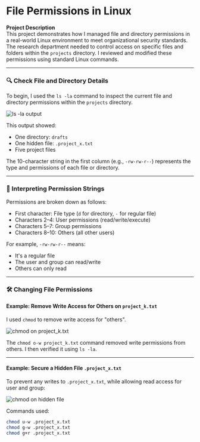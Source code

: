 # File Permissions in Linux

**Project Description**  
This project demonstrates how I managed file and directory permissions in a real-world Linux environment to meet organizational security standards. The research department needed to control access on specific files and folders within the `projects` directory. I reviewed and modified these permissions using standard Linux commands.

---

### 🔍 Check File and Directory Details

To begin, I used the `ls -la` command to inspect the current file and directory permissions within the `projects` directory.

![ls -la output](https://raw.githubusercontent.com/eldoktor1/-File-Permissions-in-Linux-/main/images/permissions_page_1_img_1.png)

This output showed:
- One directory: `drafts`
- One hidden file: `.project_x.txt`
- Five project files

The 10-character string in the first column (e.g., `-rw-rw-r--`) represents the type and permissions of each file or directory.

---

### 🔡 Interpreting Permission Strings

Permissions are broken down as follows:
- First character: File type (`d` for directory, `-` for regular file)
- Characters 2–4: User permissions (read/write/execute)
- Characters 5–7: Group permissions
- Characters 8–10: Others (all other users)

For example, `-rw-rw-r--` means:
- It's a regular file
- The user and group can read/write
- Others can only read

---

### 🛠️ Changing File Permissions

#### Example: Remove Write Access for Others on `project_k.txt`

I used `chmod` to remove write access for "others".

![chmod on project_k.txt](https://raw.githubusercontent.com/eldoktor1/-File-Permissions-in-Linux-/main/images/permissions_page_2_img_1.png)

The `chmod o-w project_k.txt` command removed write permissions from others. I then verified it using `ls -la`.

---

#### Example: Secure a Hidden File `.project_x.txt`

To prevent any writes to `.project_x.txt`, while allowing read access for user and group:

![chmod on hidden file](https://raw.githubusercontent.com/eldoktor1/-File-Permissions-in-Linux-/main/images/permissions_page_3_img_1.png)

Commands used:
```bash
chmod u-w .project_x.txt
chmod g-w .project_x.txt
chmod g+r .project_x.txt
